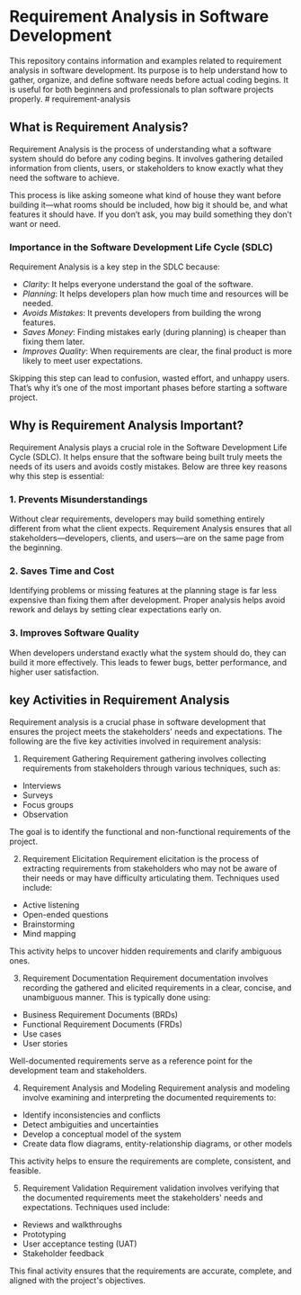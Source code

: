 # Requirement Analysis in Software Development

This repository contains information and examples related to requirement analysis in software development. Its purpose is to help understand how to gather, organize, and define software needs before actual coding begins. 
It is useful for both beginners and professionals to plan software projects properly. #   r e q u i r e m e n t - a n a l y s i s 
 
 
## What is Requirement Analysis?

Requirement Analysis is the process of understanding what a software system should do before any coding begins. It involves gathering detailed information from clients, users, or stakeholders to know exactly what they need the software to achieve.

This process is like asking someone what kind of house they want before building it—what rooms should be included, how big it should be, and what features it should have. If you don’t ask, you may build something they don’t want or need.

### Importance in the Software Development Life Cycle (SDLC)

Requirement Analysis is a key step in the SDLC because:

- *Clarity*: It helps everyone understand the goal of the software.
- *Planning*: It helps developers plan how much time and resources will be needed.
- *Avoids Mistakes*: It prevents developers from building the wrong features.
- *Saves Money*: Finding mistakes early (during planning) is cheaper than fixing them later.
- *Improves Quality*: When requirements are clear, the final product is more likely to meet user expectations.

Skipping this step can lead to confusion, wasted effort, and unhappy users. That’s why it’s one of the most important phases before starting a software project.


## Why is Requirement Analysis Important?

Requirement Analysis plays a crucial role in the Software Development Life Cycle (SDLC). It helps ensure that the software being built truly meets the needs of its users and avoids costly mistakes. Below are three key reasons why this step is essential:

### 1. Prevents Misunderstandings

Without clear requirements, developers may build something entirely different from what the client expects. Requirement Analysis ensures that all stakeholders—developers, clients, and users—are on the same page from the beginning.

### 2. Saves Time and Cost

Identifying problems or missing features at the planning stage is far less expensive than fixing them after development. Proper analysis helps avoid rework and delays by setting clear expectations early on.

### 3. Improves Software Quality

When developers understand exactly what the system should do, they can build it more effectively. This leads to fewer bugs, better performance, and higher user satisfaction.

## key Activities in Requirement Analysis
Requirement analysis is a crucial phase in software development that ensures the project meets the stakeholders' needs and expectations. The following are the five key activities involved in requirement analysis:

1. Requirement Gathering
Requirement gathering involves collecting requirements from stakeholders through various techniques, such as:

- Interviews
- Surveys
- Focus groups
- Observation

The goal is to identify the functional and non-functional requirements of the project.

2. Requirement Elicitation
Requirement elicitation is the process of extracting requirements from stakeholders who may not be aware of their needs or may have difficulty articulating them. Techniques used include:

- Active listening
- Open-ended questions
- Brainstorming
- Mind mapping

This activity helps to uncover hidden requirements and clarify ambiguous ones.

3. Requirement Documentation
Requirement documentation involves recording the gathered and elicited requirements in a clear, concise, and unambiguous manner. This is typically done using:

- Business Requirement Documents (BRDs)
- Functional Requirement Documents (FRDs)
- Use cases
- User stories

Well-documented requirements serve as a reference point for the development team and stakeholders.

4. Requirement Analysis and Modeling
Requirement analysis and modeling involve examining and interpreting the documented requirements to:

- Identify inconsistencies and conflicts
- Detect ambiguities and uncertainties
- Develop a conceptual model of the system
- Create data flow diagrams, entity-relationship diagrams, or other models

This activity helps to ensure the requirements are complete, consistent, and feasible.

5. Requirement Validation
Requirement validation involves verifying that the documented requirements meet the stakeholders' needs and expectations. Techniques used include:

- Reviews and walkthroughs
- Prototyping
- User acceptance testing (UAT)
- Stakeholder feedback

This final activity ensures that the requirements are accurate, complete, and aligned with the project's objectives.